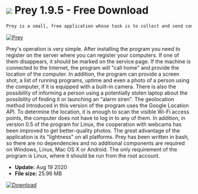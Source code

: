 # ![](https://cdn.softexe.net/static/icon/e/prey-8792.png) Prey 1.9.5 - Free Download

```sh
Prey is a small, free application whose task is to collect and send computer location data, which can help in the event of theft or loss. The operation of the service is very similar to laptop tracking technologies used by Lenovo, Fujitsu, Toshiba or Dell.
```
[![Prey](https://gallery.dpcdn.pl/imgc/Tools/1295/g_-_420x350_1.5_-_x20151110163543_0.png)](https://softexe.net/win/security-privacy/other/prey:hgab.html)

Prey's operation is very simple. After installing the program you need to register on the server where you can register your computers. If one of them disappears, it should be marked on the service page. If the machine is connected to the Internet, the program will "call home" and provide the location of the computer. In addition, the program can provide a screen shot, a list of running programs, uptime and even a photo of a person using the computer, if it is equipped with a built-in camera. There is also the possibility of informing a person using a potentially stolen laptop about the possibility of finding it or launching an "alarm siren".
 The geolocation method introduced in this version of the program uses the Google Location API. To determine the location, it is enough to scan the visible Wi-Fi access points, the computer does not have to log in to any of them. In addition, in version 0.5 of the program for Linux, the cooperation with webcams has been improved to get better-quality photos.
 The great advantage of the application is its "lightness" on all platforms. Prey has been written in bash, so there are no dependencies and no additional components are required on Windows, Linux, Mac OS X or Android. The only requirement of the program is Linux, where it should be run from the root account.


- **Update:** Aug 19 2020
- **File size:** 25.96 MB

[![Download](https://cdn.softexe.net/static/img/download.png)](https://softexe.net/win/security-privacy/other/prey:hgab.html)

